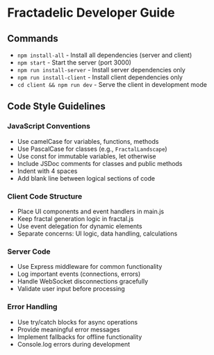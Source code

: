 # Fractadelic Developer Guide

## Commands
- `npm install-all` - Install all dependencies (server and client)
- `npm start` - Start the server (port 3000)
- `npm run install-server` - Install server dependencies only
- `npm run install-client` - Install client dependencies only
- `cd client && npm run dev` - Serve the client in development mode

## Code Style Guidelines

### JavaScript Conventions
- Use camelCase for variables, functions, methods
- Use PascalCase for classes (e.g., `FractalLandscape`)
- Use const for immutable variables, let otherwise
- Include JSDoc comments for classes and public methods
- Indent with 4 spaces
- Add blank line between logical sections of code

### Client Code Structure
- Place UI components and event handlers in main.js
- Keep fractal generation logic in fractal.js
- Use event delegation for dynamic elements
- Separate concerns: UI logic, data handling, calculations

### Server Code
- Use Express middleware for common functionality
- Log important events (connections, errors)
- Handle WebSocket disconnections gracefully
- Validate user input before processing

### Error Handling
- Use try/catch blocks for async operations
- Provide meaningful error messages
- Implement fallbacks for offline functionality
- Console.log errors during development